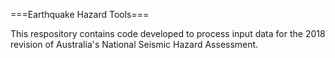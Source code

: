 ===Earthquake Hazard Tools===

This respository contains code developed to process input data for the 2018 revision of Australia's National Seismic Hazard Assessment. 